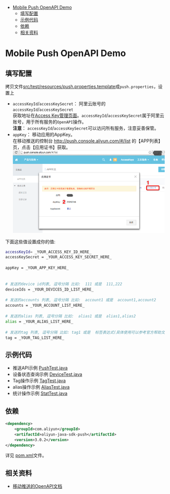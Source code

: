 <!-- START doctoc generated TOC please keep comment here to allow auto update -->
<!-- DON'T EDIT THIS SECTION, INSTEAD RE-RUN doctoc TO UPDATE -->


- [Mobile Push OpenAPI Demo](#mobile-push-openapi-demo)
  - [填写配置](#%E5%A1%AB%E5%86%99%E9%85%8D%E7%BD%AE)
  - [示例代码](#%E7%A4%BA%E4%BE%8B%E4%BB%A3%E7%A0%81)
  - [依赖](#%E4%BE%9D%E8%B5%96)
  - [相关资料](#%E7%9B%B8%E5%85%B3%E8%B5%84%E6%96%99)

<!-- END doctoc generated TOC please keep comment here to allow auto update -->

Mobile Push OpenAPI Demo
=========================

填写配置
----------------

拷贝文件[src/test/resources/push.properties.template](src/test/resources/push.properties.template)成`push.properties`，设置上

- `accessKeyId`/`accessKeySecret`： 阿里云账号的`accessKeyId`/`accessKeySecret`   
    获取地址在[Access Key管理页面](https://ak-console.aliyun.com/#/accesskey)。`accessKeyId`/`accessKeySecret`属于阿里云账号，用于所有服务的`OpenAPI`操作。  
    **注意**： `accessKeyId`/`accessKeySecret`可以访问所有服务，注意妥善保管。
- `appKey`： 移动应用的AppKey。  
    在移动推送的控制台 http://push.console.aliyun.com/#/list 的【APP列表】页，点击【应用证书】获取。  
    ![](get-appkey.png)

下面这些值设置成你的值:

```bash
accessKeyId= _YOUR_ACCESS_KEY_ID_HERE_
accessKeySecret = _YOUR_ACCESS_KEY_SECRET_HERE_

appKey = _YOUR_APP_KEY_HERE_


# 发送的device id列表, 逗号分隔 比如:  111 或是  111,222
deviceIds = _YOUR_DEVICES_ID_LIST_HERE_

# 发送的accounts 列表, 逗号分隔 比如:  account1 或是  account1,account2
accounts = _YOUR_ACCOUNT_LIST_HERE_

# 发送的alias 列表, 逗号分隔 比如:  alias1 或是  alias1,alias2
alias = _YOUR_ALIAS_LIST_HERE_

# 发送的tag 列表, 逗号分隔 比如: tag1 或是  标签表达式(具体使用可以参考官方帮助文档)
tag = _YOUR_TAG_LIST_HERE_
```

示例代码
-----------------

- 推送API示例 [PushTest.java](src/test/java/com/aliyun/push/demoTest/PushTest.java)
- 设备状态查询示例 [DeviceTest.java](src/test/java/com/aliyun/push/demoTest/DeviceTest.java)
- Tag操作示例 [TagTest.java](src/test/java/com/aliyun/push/demoTest/TagTest.java)
- alias操作示例 [AliasTest.java](src/test/java/com/aliyun/push/demoTest/AliasTest.java)
- 统计操作示例 [StatTest.java](src/test/java/com/aliyun/push/demoTest/StatTest.java)

依赖
-----------------

```xml
<dependency>
    <groupId>com.aliyun</groupId>
    <artifactId>aliyun-java-sdk-push</artifactId>
    <version>3.0.2</version>
</dependency>
```

详见 [pom.xml](pom.xml)文件。

相关资料
-----------------

- [移动推送的OpenAPI文档](https://help.aliyun.com/document_detail/48038.html?)
